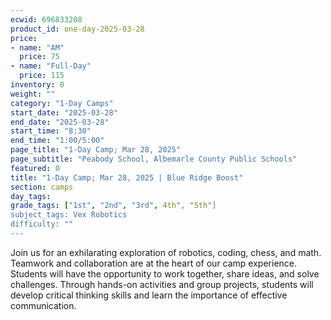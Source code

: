 ```yaml
---
ecwid: 696833208
product_id: one-day-2025-03-28
price:
- name: "AM"
  price: 75
- name: "Full-Day"
  price: 115
inventory: 0
weight: ""
category: "1-Day Camps"
start_date: "2025-03-28"
end_date: "2025-03-28"
start_time: "8:30"
end_time: "1:00/5:00"
page_title: "1-Day Camp; Mar 28, 2025"
page_subtitle: "Peabody School, Albemarle County Public Schools"
featured: 0
title: "1-Day Camp; Mar 28, 2025 | Blue Ridge Boost"
section: camps
day_tags: 
grade_tags: ["1st", "2nd", "3rd", 4th", "5th"]
subject_tags: Vex Robotics
difficulty: ""
---
```

Join us for an exhilarating exploration of robotics, coding, chess, and math. Teamwork and collaboration are at the heart of our camp experience. Students will have the opportunity to work together, share ideas, and solve challenges. Through hands-on activities and group projects, students will develop critical thinking skills and learn the importance of effective communication.

